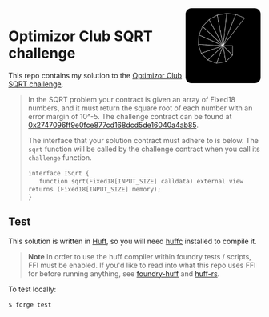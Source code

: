 <img align="right" width="150" height="150" top="100" src="./assets/sqrt.svg">

# Optimizor Club SQRT challenge

This repo contains my solution to the [Optimizor Club SQRT challenge](https://optimizor.club/).

> In the SQRT problem your contract is given an array of Fixed18 numbers, and it
> must return the square root of each number with an error margin of 10^-5.
> The challenge contract can be found at
> [0x2747096ff9e0fce877cd168dcd5de16040a4ab85](https://etherscan.io/address/0x2747096ff9e0fce877cd168dcd5de16040a4ab85#code#F3#L1).
>
> The interface that your solution contract must adhere to is below. The `sqrt` function will be called by the challenge
> contract when you call its `challenge` function.
>
> ```solidity
> interface ISqrt {
>    function sqrt(Fixed18[INPUT_SIZE] calldata) external view returns (Fixed18[INPUT_SIZE] memory);
> }
> ```

## Test

This solution is written in [Huff](https://github.com/huff-language), so you will need
[huffc](https://huff.sh) installed to compile it.

> **Note**
> In order to use the huff compiler within foundry tests / scripts, FFI must be enabled. If you'd like to
> read into what this repo uses FFI for before running anything, see [foundry-huff](https://github.com/huff-language/foundry-huff)
> and [huff-rs](https://github.com/huff-language/huff-rs).

To test locally:

```bash
$ forge test
```
